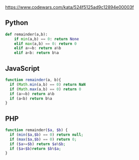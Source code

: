 https://www.codewars.com/kata/524f5125ad9c12894e00003f

## Python
```python
def remainder(a,b):
    if min(a,b) == 0: return None
    elif max(a,b) == 0: return 0
    elif a>=b: return a%b
    elif a<b: return b%a
```

## JavaScript
```js
function remainder(a, b){
  if (Math.min(a,b) == 0) return NaN
  if (Math.max(a,b) == 0) return 0
  if (a>=b) return a%b
  if (a<b) return b%a
}
```

## PHP
```php
function remainder($a, $b) {
  if (min($a,$b) == 0) return null;
  if (max($a,$b) == 0) return 0;
  if ($a>=$b) return $a%$b;
  if ($a<$b)return $b%$a;
}
```